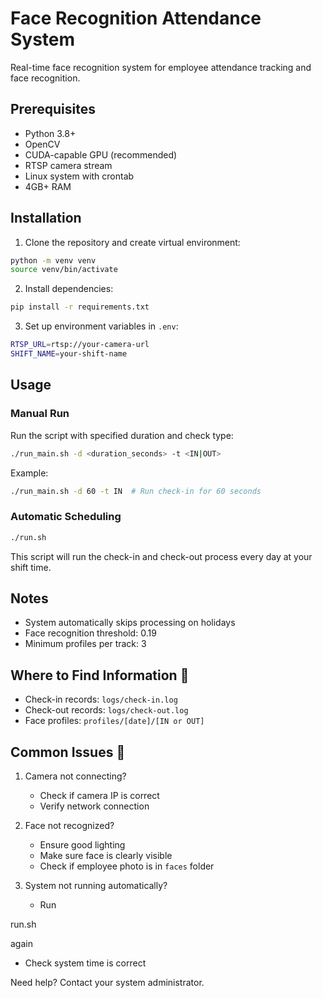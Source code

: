 # Face Recognition Attendance System

Real-time face recognition system for employee attendance tracking and face recognition.

## Prerequisites

- Python 3.8+
- OpenCV
- CUDA-capable GPU (recommended)
- RTSP camera stream
- Linux system with crontab
- 4GB+ RAM

## Installation

1. Clone the repository and create virtual environment:
```bash
python -m venv venv
source venv/bin/activate
```

2. Install dependencies:
```bash
pip install -r requirements.txt
```

3. Set up environment variables in `.env`:
```bash
RTSP_URL=rtsp://your-camera-url
SHIFT_NAME=your-shift-name
```

## Usage

### Manual Run

Run the script with specified duration and check type:
```bash
./run_main.sh -d <duration_seconds> -t <IN|OUT>
```

Example:
```bash
./run_main.sh -d 60 -t IN  # Run check-in for 60 seconds
```

### Automatic Scheduling

```bash
./run.sh
```
This script will run the check-in and check-out process every day at your shift time.

## Notes

- System automatically skips processing on holidays
- Face recognition threshold: 0.19
- Minimum profiles per track: 3

## Where to Find Information 📁

- Check-in records: `logs/check-in.log`
- Check-out records: `logs/check-out.log`
- Face profiles: `profiles/[date]/[IN or OUT]`

## Common Issues 🔧

1. Camera not connecting?
   - Check if camera IP is correct
   - Verify network connection

2. Face not recognized?
   - Ensure good lighting
   - Make sure face is clearly visible
   - Check if employee photo is in `faces` folder

3. System not running automatically?
   - Run 

run.sh

 again
   - Check system time is correct

Need help? Contact your system administrator.
```